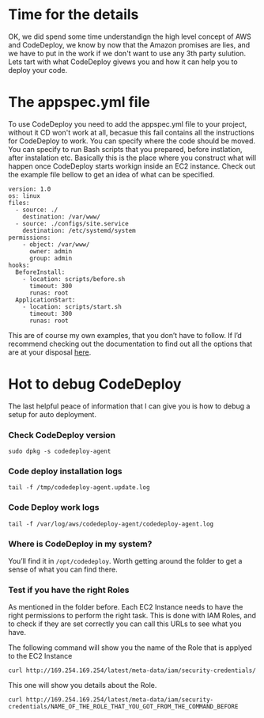 # Time for the details

OK, we did spend some time understandign the high level concept of AWS and CodeDeploy, we know by now that the Amazon promises are lies, and we have to put in the work if we don't want to use any 3th party sulution. Lets tart with what CodeDeploy givews you and how it can help you to deploy your code.

# The appspec.yml file

To use CodeDeploy you need to add the appspec.yml file to your project, without it CD won't work at all, becasue this fail contains all the instructions for CodeDeploy to work. You can specify where the code should be moved. You can specify to run Bash scripts that you prepared, before instlation, after instalation etc. Basically this is the place where you construct what will happen once CodeDeploy starts workign inside an EC2 instance. Check out the example file bellow to get an idea of what can be specified.

```
version: 1.0
os: linux
files:
  - source: ./
    destination: /var/www/
  - source: ./configs/site.service
    destination: /etc/systemd/system
permissions:
    - object: /var/www/
      owner: admin
      group: admin
hooks:
  BeforeInstall:
    - location: scripts/before.sh
      timeout: 300
      runas: root
  ApplicationStart:
    - location: scripts/start.sh
      timeout: 300
      runas: root
```

This are of course my own examples, that you don’t have to follow. If I’d recommend checking out the documentation to find out all the options that are at your disposal [here](http://docs.aws.amazon.com/codedeploy/latest/userguide/reference-appspec-file.html).

# Hot to debug CodeDeploy

The last helpful peace of information that I can give you is how to debug a setup for auto deployment. 

### Check CodeDeploy version

`sudo dpkg -s codedeploy-agent`

### Code deploy installation logs

`tail -f /tmp/codedeploy-agent.update.log`

### Code Deploy work logs

`tail -f /var/log/aws/codedeploy-agent/codedeploy-agent.log`

### Where is CodeDeploy in my system?

You’ll find it in `/opt/codedeploy`. Worth getting around the folder to get a sense of what you can find there.

### Test if you have the right Roles

As mentioned in the folder before. Each EC2 Instance needs to have the right permissions to perform the right task. This is done with IAM Roles, and to check if they are set correctly you can call this URLs to see what you have.

The following command will show you the name of the Role that is applyed to the EC2 Instance 

```
curl http://169.254.169.254/latest/meta-data/iam/security-credentials/
```

This one will show you details about the Role.

```
curl http://169.254.169.254/latest/meta-data/iam/security-credentials/NAME_OF_THE_ROLE_THAT_YOU_GOT_FROM_THE_COMMAND_BEFORE
```
